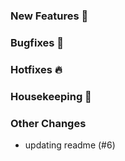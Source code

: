 ### New Features 🎉

### Bugfixes 🐛

### Hotfixes 🔥

### Housekeeping 🧹

### Other Changes
* updating readme (#6)
